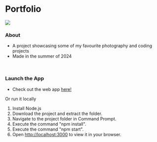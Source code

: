 # Portfolio

<img src="PorfolioPromo.gif"/>

<br>

### About

- A project showcasing some of my favourite photography and coding projects
- Made in the summer of 2024

<br>

### Launch the App

- Check out the web app [here!](https://krishhfi.github.io/Portfolio/#)

Or run it locally

1) Install Node.js
2) Download the project and extract the folder.
3) Navigate to the project folder in Command Prompt.
4) Execute the command "npm install".
5) Execute the command "npm start".
6) Open [http://localhost:3000](http://localhost:3000) to view it in your browser.


